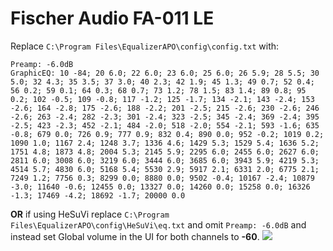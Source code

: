 # Fischer Audio FA-011 LE
Replace `C:\Program Files\EqualizerAPO\config\config.txt` with:
```
Preamp: -6.0dB
GraphicEQ: 10 -84; 20 6.0; 22 6.0; 23 6.0; 25 6.0; 26 5.9; 28 5.5; 30 5.0; 32 4.3; 35 3.5; 37 3.0; 40 2.3; 42 1.9; 45 1.3; 49 0.7; 52 0.4; 56 0.2; 59 0.1; 64 0.3; 68 0.7; 73 1.2; 78 1.5; 83 1.4; 89 0.8; 95 0.2; 102 -0.5; 109 -0.8; 117 -1.2; 125 -1.7; 134 -2.1; 143 -2.4; 153 -2.6; 164 -2.8; 175 -2.6; 188 -2.2; 201 -2.5; 215 -2.6; 230 -2.6; 246 -2.6; 263 -2.4; 282 -2.3; 301 -2.4; 323 -2.5; 345 -2.4; 369 -2.4; 395 -2.5; 423 -2.3; 452 -2.1; 484 -2.0; 518 -2.0; 554 -2.1; 593 -1.6; 635 -0.8; 679 0.0; 726 0.9; 777 0.9; 832 0.4; 890 0.0; 952 -0.2; 1019 0.2; 1090 1.0; 1167 2.4; 1248 3.7; 1336 4.6; 1429 5.3; 1529 5.4; 1636 5.2; 1751 4.8; 1873 4.8; 2004 5.3; 2145 5.9; 2295 6.0; 2455 6.0; 2627 6.0; 2811 6.0; 3008 6.0; 3219 6.0; 3444 6.0; 3685 6.0; 3943 5.9; 4219 5.3; 4514 5.7; 4830 6.0; 5168 5.4; 5530 2.9; 5917 2.1; 6331 2.0; 6775 2.1; 7249 1.2; 7756 0.3; 8299 0.0; 8880 0.0; 9502 -0.4; 10167 -2.4; 10879 -3.0; 11640 -0.6; 12455 0.0; 13327 0.0; 14260 0.0; 15258 0.0; 16326 -1.3; 17469 -4.2; 18692 -1.7; 20000 0.0
```
**OR** if using HeSuVi replace `C:\Program Files\EqualizerAPO\config\HeSuVi\eq.txt` and omit `Preamp: -6.0dB` and instead set Global volume in the UI for both channels to **-60**.
![](https://raw.githubusercontent.com/jaakkopasanen/AutoEq/master/results/Sonoma%20Model%20One/innerfidelity/onear/Fischer%20Audio%20FA-011%20LE/Fischer%20Audio%20FA-011%20LE.png)